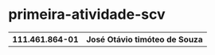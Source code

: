 # primeira-atividade-scv

<table>
  <tr>
    <th>111.461.864-01</th>
    <th>José Otávio timóteo de Souza</th>
  </tr>
</table>
